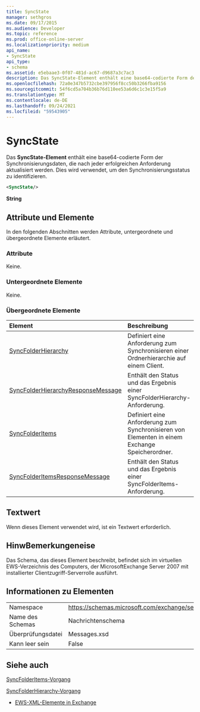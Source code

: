 ```yaml
---
title: SyncState
manager: sethgros
ms.date: 09/17/2015
ms.audience: Developer
ms.topic: reference
ms.prod: office-online-server
ms.localizationpriority: medium
api_name:
- SyncState
api_type:
- schema
ms.assetid: e5ebaae3-0f07-481d-ac67-d9687a3c7ac3
description: Das SyncState-Element enthält eine base64-codierte Form der Synchronisierungsdaten, die nach jeder erfolgreichen Anforderung aktualisiert werden. Dies wird verwendet, um den Synchronisierungsstatus zu identifizieren.
ms.openlocfilehash: 72a0e347b5732cbe397956f8cc50b3266fba9156
ms.sourcegitcommit: 54f6cd5a704b36b76d110ee53a6d6c1c3e15f5a9
ms.translationtype: MT
ms.contentlocale: de-DE
ms.lasthandoff: 09/24/2021
ms.locfileid: "59543905"
---
```

# <a name="syncstate"></a>SyncState

Das **SyncState-Element** enthält eine base64-codierte Form der Synchronisierungsdaten, die nach jeder erfolgreichen Anforderung aktualisiert werden. Dies wird verwendet, um den Synchronisierungsstatus zu identifizieren. 
  
```xml
<SyncState/>
```

 **String**
## <a name="attributes-and-elements"></a>Attribute und Elemente

In den folgenden Abschnitten werden Attribute, untergeordnete und übergeordnete Elemente erläutert.
  
### <a name="attributes"></a>Attribute

Keine.
  
### <a name="child-elements"></a>Untergeordnete Elemente

Keine.
  
### <a name="parent-elements"></a>Übergeordnete Elemente

|**Element**|**Beschreibung**|
|:-----|:-----|
|[SyncFolderHierarchy](syncfolderhierarchy.md) <br/> |Definiert eine Anforderung zum Synchronisieren einer Ordnerhierarchie auf einem Client.  <br/> |
|[SyncFolderHierarchyResponseMessage](syncfolderhierarchyresponsemessage.md) <br/> |Enthält den Status und das Ergebnis einer SyncFolderHierarchy-Anforderung.  <br/> |
|[SyncFolderItems](syncfolderitems.md) <br/> |Definiert eine Anforderung zum Synchronisieren von Elementen in einem Exchange Speicherordner.  <br/> |
|[SyncFolderItemsResponseMessage](syncfolderitemsresponsemessage.md) <br/> |Enthält den Status und das Ergebnis einer SyncFolderItems-Anforderung.  <br/> |
   
## <a name="text-value"></a>Textwert

Wenn dieses Element verwendet wird, ist ein Textwert erforderlich.
  
## <a name="remarks"></a>HinwBemerkungeneise

Das Schema, das dieses Element beschreibt, befindet sich im virtuellen EWS-Verzeichnis des Computers, der MicrosoftExchange Server 2007 mit installierter Clientzugriff-Serverrolle ausführt.
  
## <a name="element-information"></a>Informationen zu Elementen

|||
|:-----|:-----|
|Namespace  <br/> |https://schemas.microsoft.com/exchange/services/2006/messages  <br/> |
|Name des Schemas  <br/> |Nachrichtenschema  <br/> |
|Überprüfungsdatei  <br/> |Messages.xsd  <br/> |
|Kann leer sein  <br/> |False  <br/> |
   
## <a name="see-also"></a>Siehe auch



[SyncFolderItems-Vorgang](syncfolderitems-operation.md)
  
[SyncFolderHierarchy-Vorgang](syncfolderhierarchy-operation.md)


- [EWS-XML-Elemente in Exchange](ews-xml-elements-in-exchange.md)

